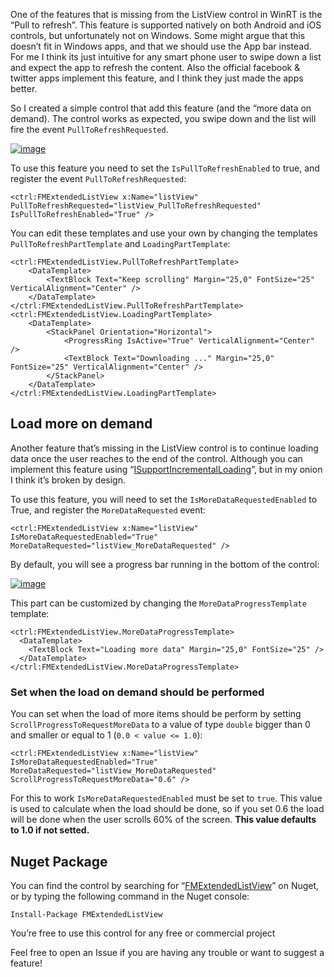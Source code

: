 One of the features that is missing from the ListView control in WinRT is the “Pull to refresh”. This feature is supported natively on both Android and iOS controls, but unfortunately not on Windows. Some might argue that this doesn’t fit in Windows apps, and that we should use the App bar instead. For me I think its just intuitive for any smart phone user to swipe down a list and expect the app to refresh the content. Also the official facebook & twitter apps implement this feature, and I think they just made the apps better.

So I created a simple control that add this feature (and the “more data on demand). The control works as expected, you swipe down and the list will fire the event `PullToRefreshRequested`.

[![image](http://tareqateik.com/content/images/2016/02/lv1.jpg "image")](http://tareqateik.com/content/images/2016/02/lv1.jpg)


To use this feature you need to set the `IsPullToRefreshEnabled` to true, and register the event `PullToRefreshRequested`:

    <ctrl:FMExtendedListView x:Name="listView" PullToRefreshRequested="listView_PullToRefreshRequested" IsPullToRefreshEnabled="True" />

You can edit these templates and use your own by changing the templates `PullToRefreshPartTemplate` and `LoadingPartTemplate`:

```
<ctrl:FMExtendedListView.PullToRefreshPartTemplate>
    <DataTemplate>
        <TextBlock Text="Keep scrolling" Margin="25,0" FontSize="25" VerticalAlignment="Center" />
    </DataTemplate>
</ctrl:FMExtendedListView.PullToRefreshPartTemplate>
<ctrl:FMExtendedListView.LoadingPartTemplate>
    <DataTemplate>
        <StackPanel Orientation="Horizontal">
            <ProgressRing IsActive="True" VerticalAlignment="Center" />
            <TextBlock Text="Downloading ..." Margin="25,0" FontSize="25" VerticalAlignment="Center" />
        </StackPanel>
    </DataTemplate>
</ctrl:FMExtendedListView.LoadingPartTemplate>
```


## Load more on demand

Another feature that’s missing in the ListView control is to continue loading data once the user reaches to the end of the control. Although you can implement this feature using “[ISupportIncrementalLoading](https://msdn.microsoft.com/library/windows/apps/hh701916)”, but in my onion I think it’s broken by design.

To use this feature, you will need to set the `IsMoreDataRequestedEnabled` to True, and register the `MoreDataRequested` event:

    <ctrl:FMExtendedListView x:Name="listView" IsMoreDataRequestedEnabled="True" MoreDataRequested="listView_MoreDataRequested" />

By default, you will see a progress bar running in the bottom of the control:

[![image](http://tareqateik.com/content/images/2016/02/lv2.jpg "image")](http://tareqateik.com/content/images/2016/02/lv2.jpg)

This part can be customized by changing the `MoreDataProgressTemplate` template:

```
<ctrl:FMExtendedListView.MoreDataProgressTemplate>
  <DataTemplate>
    <TextBlock Text="Loading more data" Margin="25,0" FontSize="25" />
  </DataTemplate>
</ctrl:FMExtendedListView.MoreDataProgressTemplate>
```

### Set when the load on demand should be performed

You can set when the load of more items should be perform by setting `ScrollProgressToRequestMoreData` to a value of type `double` bigger than 0 and smaller or equal to 1 (`0.0 < value <= 1.0`):

    <ctrl:FMExtendedListView x:Name="listView" IsMoreDataRequestedEnabled="True" MoreDataRequested="listView_MoreDataRequested" ScrollProgressToRequestMoreData="0.6" />
For this to work `IsMoreDataRequestedEnabled` must be set to `true`. This value is used to calculate when the load should be done, so if you set 0.6 the load will be done when the user scrolls 60% of the screen. **This value defaults to 1.0 if not setted.**



## Nuget Package

You can find the control by searching for “[FMExtendedListView](https://www.nuget.org/packages/FMExtendedListView)” on Nuget, or by typing the following command in the Nuget console:

    Install-Package FMExtendedListView

You’re free to use this control for any free or commercial project

Feel free to open an Issue if you are having any trouble or want to suggest a feature!
